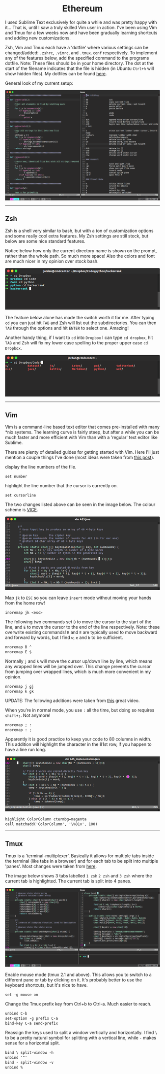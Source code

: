<center> <h1>Ethereum</h1> </center>

I used Sublime Text exclusively for quite a while and was pretty happy with it... That is, until I saw a truly skilled Vim user in action. I've been using Vim and Tmux for a few weeks now and have been gradually learning shortcuts and adding new customizations.

Zsh, Vim and Tmux each have a 'dotfile' where various settings can be changed/added: `.zshrc`, `.vimrc`, and `.tmux.conf` respectively. To implement any of the features below, add the specified command to the programs dotfile. Note: These files should be in your home directory. The dot at the start of the filename indicates that the file is hidden (in Ubuntu `Ctrl+h` will show hidden files). My dotfiles can be found [here](www.github.com/jordanmckinney/DotFiles).

General look of my current setup:

<img src="/src/images/vimtmux.png" alt="Drawing" style="max-width: 100%;"/>

------------------------------

## Zsh

Zsh is a shell very similar to bash, but with a ton of customization options and some really cool extra features. My Zsh settings are still stock, but below are some nice standard features.

Notice below how only the current directory name is shown on the prompt, rather than the whole path. So much more space! Also the colors and font are much nicer in my opinion over stock bash. 

<img src="/src/images/zsh1.png" alt="Drawing" style="max-width: 100%;"/>


The feature below alone has made the switch worth it for me. After typing `cd` you can just hit `TAB` and Zsh will list out the subdirectories. You can then `TAB` through the options and hit `ENTER` to select one. Amazing!

Another handy thing, if I want to `cd` into `Dropbox` I can type `cd dropbox`, hit `TAB` and Zsh will fix my lower case spelling to the proper upper case `cd Dropbox`.

<img src="/src/images/zsh2.png" alt="Drawing" style="max-width: 100%;"/>

------------------------------

## Vim

Vim is a command-line based text editor that comes pre-installed with many \*nix systems. The learning curve is fairly steep, but after a while you can be much faster and more efficient with Vim than with a 'regular' text editor like Sublime.  

There are plenty of detailed guides for getting started with Vim. Here I'll just mention a couple things I've done (most ideas were taken from [this post](https://dougblack.io/words/a-good-vimrc.html)). 

display the line numbers of the file.

```
set number 
```

highlight the line number that the cursor is currently on.

```
set cursorline
```

The two changes listed above can be seen in the image below. The colour scheme is [VICE](https://github.com/bcicen/vim-vice).

<img src="/src/images/vim1.png" alt="Drawing" style="max-width: 100%;"/>

Map `jk` to `ESC` so you can leave `insert` mode without moving your hands from the home row!

```
inoremap jk <esc> 
```

The following two commands set `B` to move the cursor to the start of the line, and `E` to move the cursor to the end of the line respectively. Note: these overwrite existing commands! `B` and `E` are typically used to move backward and forward by words, but I find `w`, `e` and  `b` to be sufficient.

```
nnoremap B ^
nnoremap E $
```

Normally `j` and `k` will move the cursor up/down line by line, which means any wrapped lines will be jumped over. This change prevents the cursor from jumping over wrapped lines, which is much more convenient in my opinion. 

```
nnoremap j gj
nnoremap k gk
```
UPDATE: The following additions were taken from [this](https://youtu.be/aHm36-na4-4) great video.

When you're in normal mode, you use `:` all the time, but doing so requires `shift+;`. Not anymore!

```
nnoremap ; :
nnoremap : ;
```

Apparently it is good practice to keep your code to 80 columns in width. This addition will highlight the character in the 81st row, if you happen to have a line run long.

<img src="/src/images/vim2.png" alt="Drawing" style="max-width: 100%;"/>

```
highlight ColorColumn ctermbg=magenta
call matchadd('ColorColumn', '\%81v', 100)
```

------------------------------

## Tmux

Tmux is a 'terminal-multiplexer'. Basically it allows for multiple tabs inside the terminal (like tabs in a browser) and for each tab to be split into multiple 'panes'. Most changes were taken from [here](http://www.hamvocke.com/blog/a-guide-to-customizing-your-tmux-conf/).

The image below shows 3 tabs labelled `1 zsh` `2 zsh` and `3 zsh` where the current tab is highlighted. The current tab is split into 4 panes.

<img src="/src/images/tmux1.png" alt="Drawing" style="max-width: 100%;"/>

Enable mouse mode (tmux 2.1 and above). This allows you to switch to a different pane or tab by clicking on it. It's probably better to use the keyboard shortcuts, but it's nice to have. 

```
set -g mouse on
```

Change the Tmux prefix key from Ctrl+b to Ctrl-a. Much easier to reach. 

```
unbind C-b
set-option -g prefix C-a
bind-key C-a send-prefix
```

Reassign the keys used to split a window vertically and horizontally. I find `\` to be a pretty natural symbol for splitting with a vertical line, while `-` makes sense for a horizontal split. 

```
bind \ split-window -h
unbind '"'
bind - split-window -v
unbind %
```
